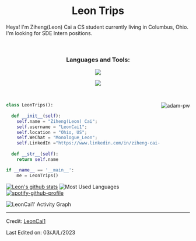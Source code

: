 <h1 align="center">
  <b>Leon Trips</b>
</h1>

Heya! I'm Ziheng(Leon) Cai a CS student currently living in Columbus, Ohio. I'm looking for 
 SDE Intern positions.</a>


<br>
<h3 align="center">Languages and Tools:</h3>
<p align="center">
  <a href="https://skillicons.dev">
    <img src="https://skillicons.dev/icons?i=kotlin,java,py,cpp,js,go,docker,postgres,sqlite,gradle,django,react,redis,androidstudio," />
  </a>
</p>
<p align="center">
  <a href="https://skillicons.dev">
    <img src="https://skillicons.dev/icons?i=aws,gcp,pytorch,idea,postman,linux,latex" />
  </a>
</p>
<br>

<p><img align="right" src="https://github.com/Adam-pw/Adam-pw/blob/main/animation_500_kxa883sd.gif" alt="adam-pw" /></p>

```python
class LeonTrips():
    
  def __init__(self):
    self.name = "Ziheng(Leon) Cai";
    self.username = "LeonCai1";
    self.location = "Ohio, US";
    self.WeChat = "Monologue_Leon";
    self.LinkedIn ="https://www.linkedin.com/in/ziheng-cai-91b05022b/";
  
  def __str__(self):
    return self.name

if __name__ == '__main__':
    me = LeonTrips()
```

[![Leon's github stats](https://github-readme-stats-peach-chi.vercel.app/api?username=LeonCai1&hide=stars,contribs&theme=merko&show_icons=true)](https://github.com/anuraghazra/github-readme-stats) ![Most Used Languages](https://github-readme-stats-peach-chi.vercel.app/api/top-langs/?username=LeonCai1&hide=jupyter%20notebook,HTML&theme=dark&layout=compact)      
[![spotify-github-profile](https://spotify-github-profile.vercel.app/api/view?uid=wi86p8xctfotk635o5v0bsmgm&cover_image=true&theme=default&show_offline=false&background_color=121212&interchange=true&bar_color_cover=true)](https://spotify-github-profile.vercel.app/api/view?uid=wi86p8xctfotk635o5v0bsmgm&redirect=true)

![LeonCai1' Activity Graph](https://github-readme-activity-graph.vercel.app/graph?username=LeonCai1&custom_title=Leon%20Trips's%20Contribution%20Graph&theme=gruvbox&bg_color=282828&hide_border=true&line=d1a01f&point=c58545)


------

Credit: [LeonCai1](https://github.com/LeonCai1)

Last Edited on: 03/JUL/2023
